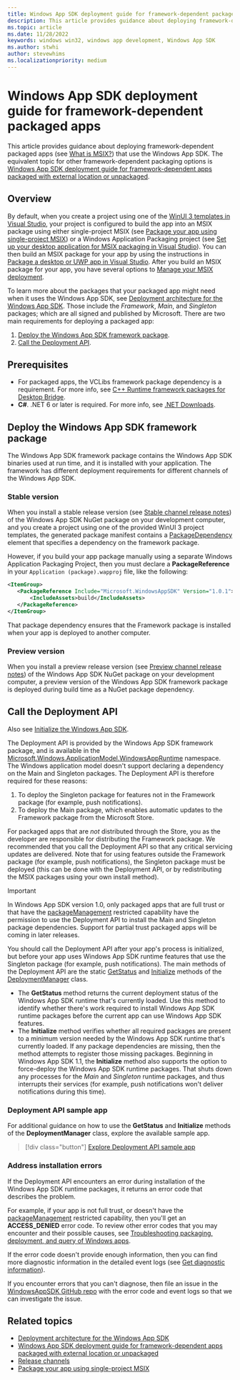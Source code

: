 ```yaml
---
title: Windows App SDK deployment guide for framework-dependent packaged apps
description: This article provides guidance about deploying framework-dependent packaged apps (see [What is MSIX?](/windows/msix/overview)) that use the Windows App SDK.
ms.topic: article
ms.date: 11/28/2022
keywords: windows win32, windows app development, Windows App SDK 
ms.author: stwhi
author: stevewhims
ms.localizationpriority: medium
---
```


# Windows App SDK deployment guide for framework-dependent packaged apps

This article provides guidance about deploying framework-dependent packaged apps (see [What is MSIX?](/windows/msix/overview)) that use the Windows App SDK. The equivalent topic for other framework-dependent packaging options is [Windows App SDK deployment guide for framework-dependent apps packaged with external location or unpackaged](deploy-unpackaged-apps.md).

## Overview

By default, when you create a project using one of the [WinUI 3 templates in Visual Studio](..\winui\winui3\winui-project-templates-in-visual-studio.md), your project is configured to build the app into an MSIX package using either single-project MSIX (see [Package your app using single-project MSIX](./single-project-msix.md)) or a Windows Application Packaging project (see [Set up your desktop application for MSIX packaging in Visual Studio](/windows/msix/desktop/desktop-to-uwp-packaging-dot-net)). You can then build an MSIX package for your app by using the instructions in [Package a desktop or UWP app in Visual Studio](/windows/msix/package/packaging-uwp-apps). After you build an MSIX package for your app, you have several options to [Manage your MSIX deployment](/windows/msix/desktop/managing-your-msix-deployment-overview).

To learn more about the packages that your packaged app might need when it uses the Windows App SDK, see [Deployment architecture for the Windows App SDK](deployment-architecture.md). Those include the *Framework*, *Main*, and *Singleton* packages; which are all signed and published by Microsoft. There are two main requirements for deploying a packaged app:

1. [Deploy the Windows App SDK framework package](#deploy-the-windows-app-sdk-framework-package).
2. [Call the Deployment API](#call-the-deployment-api).

## Prerequisites

* For packaged apps, the VCLibs framework package dependency is a requirement. For more info, see [C++ Runtime framework packages for Desktop Bridge](/troubleshoot/cpp/c-runtime-packages-desktop-bridge).
* **C#**. .NET 6 or later is required. For more info, see [.NET Downloads](https://dotnet.microsoft.com/download/dotnet/).

## Deploy the Windows App SDK framework package

The Windows App SDK framework package contains the Windows App SDK binaries used at run time, and it is installed with your application. The framework has different deployment requirements for different channels of the Windows App SDK.

### Stable version

When you install a stable release version (see [Stable channel release notes](stable-channel.md)) of the Windows App SDK NuGet package on your development computer, and you create a project using one of the provided WinUI 3 project templates, the generated package manifest contains a [PackageDependency](/uwp/schemas/appxpackage/uapmanifestschema/element-packagedependency) element that specifies a dependency on the framework package.

However, if you build your app package manually using a separate Windows Application Packaging Project, then you must declare a **PackageReference** in your `Application (package).wapproj` file, like the following:

 ```xml
<ItemGroup>
    <PackageReference Include="Microsoft.WindowsAppSDK" Version="1.0.1">
        <IncludeAssets>build</IncludeAssets>
    </PackageReference>
</ItemGroup>
```

That package dependency ensures that the Framework package is installed when your app is deployed to another computer.

### Preview version

When you install a preview release version (see [Preview channel release notes](preview-channel.md)) of the Windows App SDK NuGet package on your development computer, a preview version of the Windows App SDK framework package is deployed during build time as a NuGet package dependency.

## Call the Deployment API

Also see [Initialize the Windows App SDK](/windows/apps/package-and-deploy/deploy-overview#initialize-the-windows-app-sdk).

The Deployment API is provided by the Windows App SDK framework package, and is available in the [Microsoft.Windows.ApplicationModel.WindowsAppRuntime](/windows/windows-app-sdk/api/winrt/microsoft.windows.applicationmodel.windowsappruntime) namespace. The Windows application model doesn't support declaring a dependency on the Main and Singleton packages. The Deployment API is therefore required for these reasons:

1. To deploy the Singleton package for features not in the Framework package (for example, push notifications).
2. To deploy the Main package, which enables automatic updates to the Framework package from the Microsoft Store.

For packaged apps that are *not* distributed through the Store, you as the developer are responsible for distributing the Framework package. We recommended that you call the Deployment API so that any critical servicing updates are delivered. Note that for using features outside the Framework package (for example, push notifications), the Singleton package must be deployed (this can be done with the Deployment API, or by redistributing the MSIX packages using your own install method).

> [!IMPORTANT]
> In Windows App SDK version 1.0, only packaged apps that are full trust or that have the [packageManagement](/windows/uwp/packaging/app-capability-declarations) restricted capability have the permission to use the Deployment API to install the Main and Singleton package dependencies. Support for partial trust packaged apps will be coming in later releases. 

You should call the Deployment API after your app's process is initialized, but before your app uses Windows App SDK runtime features that use the Singleton package (for example, push notifications). The main methods of the Deployment API are the static [GetStatus](/windows/windows-app-sdk/api/winrt/microsoft.windows.applicationmodel.windowsappruntime.deploymentmanager.getstatus) and [Initialize](/windows/windows-app-sdk/api/winrt/microsoft.windows.applicationmodel.windowsappruntime.deploymentmanager.initialize) methods of the [DeploymentManager](/windows/windows-app-sdk/api/winrt/microsoft.windows.applicationmodel.windowsappruntime.deploymentmanager) class.

* The **GetStatus** method returns the current deployment status of the Windows App SDK runtime that's currently loaded. Use this method to identify whether there's work required to install Windows App SDK runtime packages before the current app can use Windows App SDK features.
* The **Initialize** method verifies whether all required packages are present to a minimum version needed by the Windows App SDK runtime that's currently loaded. If any package dependencies are missing, then the method attempts to register those missing packages. Beginning in Windows App SDK 1.1, the **Initialize** method also supports the option to force-deploy the Windows App SDK runtime packages. That shuts down any processes for the *Main* and *Singleton* runtime packages, and thus interrupts their services (for example, push notifications won't deliver notifications during this time).

### Deployment API sample app

For additional guidance on how to use the **GetStatus** and **Initialize** methods of the **DeploymentManager** class, explore the available sample app. 

> [!div class="button"]
> [Explore Deployment API sample app](https://github.com/microsoft/WindowsAppSDK-Samples/tree/main/Samples/DeploymentManager)

### Address installation errors

If the Deployment API encounters an error during installation of the Windows App SDK runtime packages, it returns an error code that describes the problem. 

For example, if your app is not full trust, or doesn't have the [packageManagement](/windows/uwp/packaging/app-capability-declarations) restricted capability, then you'll get an **ACCESS_DENIED** error code. To review other error codes that you may encounter and their possible causes, see [Troubleshooting packaging, deployment, and query of Windows apps](/windows/win32/appxpkg/troubleshooting#common-error-codes).

If the error code doesn't provide enough information, then you can find more diagnostic information in the detailed event logs (see [Get diagnostic information](/windows/win32/appxpkg/troubleshooting#get-diagnostic-information)).

If you encounter errors that you can't diagnose, then file an issue in the [WindowsAppSDK GitHub repo](https://github.com/microsoft/WindowsAppSDK/issues) with the error code and event logs so that we can investigate the issue.

## Related topics

* [Deployment architecture for the Windows App SDK](deployment-architecture.md)
* [Windows App SDK deployment guide for framework-dependent apps packaged with external location or unpackaged](deploy-unpackaged-apps.md)
* [Release channels](release-channels.md)
* [Package your app using single-project MSIX](./single-project-msix.md)
